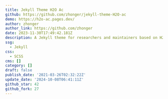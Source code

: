 ```yaml
---
title: Jekyll Theme H2O Ac
github: https://github.com/zhonger/jekyll-theme-H2O-ac
demo: https://h2o-ac.pages.dev/
author: zhonger
author_link: https://github.com/zhonger
date: 2023-11-30T17:49:42.181Z
description: A Jekyll theme for researchers and maintainers based on H2O theme.
ssg:
  - Jekyll
css:
  - SCSS
cms: []
category: []
draft: false
publish_date: '2021-03-26T02:32:22Z'
update_date: '2024-10-08T06:41:11Z'
github_star: 42
github_fork: 27
---
```

